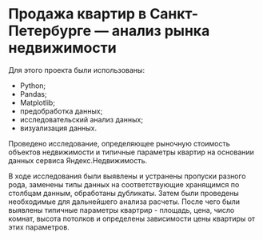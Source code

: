 # Продажа квартир в Санкт-Петербурге — анализ рынка недвижимости

Для этого проекта были использованы:
- Python;
- Pandas; 
- Matplotlib;
- предобработка данных;
- исследовательский анализ данных;
- визуализация данных.

Проведено исследование, определяющее рыночную стоимость объектов недвижимости и типичные параметры квартир на основании данных сервиса Яндекс.Недвижимость.

В ходе исследования были выявлены и устранены пропуски разного рода, заменены типы данных на соответствующие хранящимся по столбцам данным, обработаны дубликаты. Затем были проведены необходимые для дальнейшего анализа расчеты. После чего были выявлены типичные параметры квартрир - площадь, цена, число комнат, высота потолков и определены зависимости цены квартиры от этих параметров.
